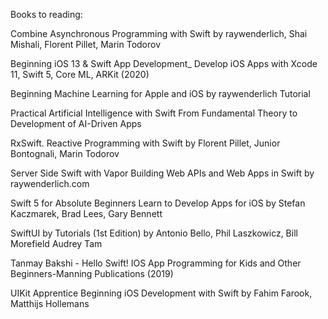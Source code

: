 Books to reading:

Combine Asynchronous Programming with Swift by raywenderlich, Shai Mishali, Florent Pillet, Marin Todorov

Beginning iOS 13 & Swift App Development_ Develop iOS Apps with Xcode 11, Swift 5, Core ML, ARKit (2020)

Beginning Machine Learning for Apple and iOS by raywenderlich Tutorial

Practical Artificial Intelligence with Swift From Fundamental Theory to Development of AI-Driven Apps

RxSwift. Reactive Programming with Swift by Florent Pillet, Junior Bontognali, Marin Todorov

Server Side Swift with Vapor Building Web APIs and Web Apps in Swift by raywenderlich.com

Swift 5 for Absolute Beginners Learn to Develop Apps for iOS by Stefan Kaczmarek, Brad Lees, Gary Bennett

SwiftUI by Tutorials (1st Edition) by Antonio Bello, Phil Laszkowicz, Bill Morefield  Audrey Tam

Tanmay Bakshi - Hello Swift! IOS App Programming for Kids and Other Beginners-Manning Publications (2019)

UIKit Apprentice Beginning iOS Development with Swift by Fahim Farook, Matthijs Hollemans
